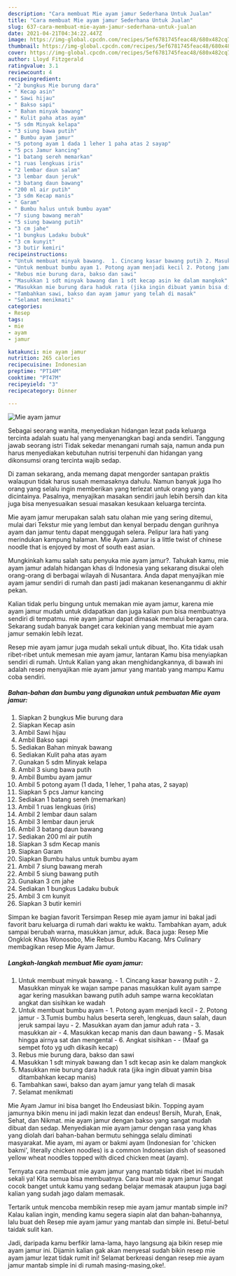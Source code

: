 ```yaml
---
description: "Cara membuat Mie ayam jamur Sederhana Untuk Jualan"
title: "Cara membuat Mie ayam jamur Sederhana Untuk Jualan"
slug: 637-cara-membuat-mie-ayam-jamur-sederhana-untuk-jualan
date: 2021-04-21T04:34:22.447Z
image: https://img-global.cpcdn.com/recipes/5ef6781745feac48/680x482cq70/mie-ayam-jamur-foto-resep-utama.jpg
thumbnail: https://img-global.cpcdn.com/recipes/5ef6781745feac48/680x482cq70/mie-ayam-jamur-foto-resep-utama.jpg
cover: https://img-global.cpcdn.com/recipes/5ef6781745feac48/680x482cq70/mie-ayam-jamur-foto-resep-utama.jpg
author: Lloyd Fitzgerald
ratingvalue: 3.1
reviewcount: 4
recipeingredient:
- "2 bungkus Mie burung dara"
- " Kecap asin"
- " Sawi hijau"
- " Bakso sapi"
- " Bahan minyak bawang"
- " Kulit paha atas ayam"
- "5 sdm Minyak kelapa"
- "3 siung bawa putih"
- " Bumbu ayam jamur"
- "5 potong ayam 1 dada 1 leher 1 paha atas 2 sayap"
- "5 pcs Jamur kancing"
- "1 batang sereh memarkan"
- "1 ruas lengkuas iris"
- "2 lembar daun salam"
- "3 lembar daun jeruk"
- "3 batang daun bawang"
- "200 ml air putih"
- "3 sdm Kecap manis"
- " Garam"
- " Bumbu halus untuk bumbu ayam"
- "7 siung bawang merah"
- "5 siung bawang putih"
- "3 cm jahe"
- "1 bungkus Ladaku bubuk"
- "3 cm kunyit"
- "3 butir kemiri"
recipeinstructions:
- "Untuk membuat minyak bawang.  1. Cincang kasar bawang putih 2. Masukkan minyak ke wajan sampe panas masukkan kulit ayam sampe agar kering masukkan bawang putih aduh sampe warna kecoklatan angkat dan sisihkan ke wadah"
- "Untuk membuat bumbu ayam 1. Potong ayam menjadi kecil 2. Potong jamur 3.Tumis bumbu halus beserta sereh, lengkuas, daun salah, daun jeruk sampai layu 2. Masukkan ayam dan jamur aduh rata 3. masukkan air 4. Masukkan kecap manis dan daun bawang 5. Masak hingga airnya sat dan mengental 6. Angkat sisihkan  (Maaf ga sempet foto yg udh dikasih kecap)"
- "Rebus mie burung dara, bakso dan sawi"
- "Masukkan 1 sdt minyak bawang dan 1 sdt kecap asin ke dalam mangkok"
- "Masukkan mie burung dara haduk rata (jika ingin dibuat yamin bisa ditambahkan kecap manis)"
- "Tambahkan sawi, bakso dan ayam jamur yang telah di masak"
- "Selamat menikmati"
categories:
- Resep
tags:
- mie
- ayam
- jamur

katakunci: mie ayam jamur 
nutrition: 265 calories
recipecuisine: Indonesian
preptime: "PT14M"
cooktime: "PT47M"
recipeyield: "3"
recipecategory: Dinner

---
```



![Mie ayam jamur](https://img-global.cpcdn.com/recipes/5ef6781745feac48/680x482cq70/mie-ayam-jamur-foto-resep-utama.jpg)

Sebagai seorang wanita, menyediakan hidangan lezat pada keluarga tercinta adalah suatu hal yang menyenangkan bagi anda sendiri. Tanggung jawab seorang istri Tidak sekedar menangani rumah saja, namun anda pun harus menyediakan kebutuhan nutrisi terpenuhi dan hidangan yang dikonsumsi orang tercinta wajib sedap.

Di zaman  sekarang, anda memang dapat mengorder santapan praktis walaupun tidak harus susah memasaknya dahulu. Namun banyak juga lho orang yang selalu ingin memberikan yang terlezat untuk orang yang dicintainya. Pasalnya, menyajikan masakan sendiri jauh lebih bersih dan kita juga bisa menyesuaikan sesuai masakan kesukaan keluarga tercinta. 

Mie ayam jamur merupakan salah satu olahan mie yang sering ditemui, mulai dari Tekstur mie yang lembut dan kenyal berpadu dengan gurihnya ayam dan jamur tentu dapat menggugah selera. Pelipur lara hati yang merindukan kampung halaman. Mie Ayam Jamur is a little twist of chinese noodle that is enjoyed by most of south east asian.

Mungkinkah kamu salah satu penyuka mie ayam jamur?. Tahukah kamu, mie ayam jamur adalah hidangan khas di Indonesia yang sekarang disukai oleh orang-orang di berbagai wilayah di Nusantara. Anda dapat menyajikan mie ayam jamur sendiri di rumah dan pasti jadi makanan kesenanganmu di akhir pekan.

Kalian tidak perlu bingung untuk memakan mie ayam jamur, karena mie ayam jamur mudah untuk didapatkan dan juga kalian pun bisa membuatnya sendiri di tempatmu. mie ayam jamur dapat dimasak memalui beragam cara. Sekarang sudah banyak banget cara kekinian yang membuat mie ayam jamur semakin lebih lezat.

Resep mie ayam jamur juga mudah sekali untuk dibuat, lho. Kita tidak usah ribet-ribet untuk memesan mie ayam jamur, lantaran Kamu bisa menyiapkan sendiri di rumah. Untuk Kalian yang akan menghidangkannya, di bawah ini adalah resep menyajikan mie ayam jamur yang mantab yang mampu Kamu coba sendiri.

<!--inarticleads1-->

##### Bahan-bahan dan bumbu yang digunakan untuk pembuatan Mie ayam jamur:

1. Siapkan 2 bungkus Mie burung dara
1. Siapkan  Kecap asin
1. Ambil  Sawi hijau
1. Ambil  Bakso sapi
1. Sediakan  Bahan minyak bawang
1. Sediakan  Kulit paha atas ayam
1. Gunakan 5 sdm Minyak kelapa
1. Ambil 3 siung bawa putih
1. Ambil  Bumbu ayam jamur
1. Ambil 5 potong ayam (1 dada, 1 leher, 1 paha atas, 2 sayap)
1. Siapkan 5 pcs Jamur kancing
1. Sediakan 1 batang sereh (memarkan)
1. Ambil 1 ruas lengkuas (iris)
1. Ambil 2 lembar daun salam
1. Ambil 3 lembar daun jeruk
1. Ambil 3 batang daun bawang
1. Sediakan 200 ml air putih
1. Siapkan 3 sdm Kecap manis
1. Siapkan  Garam
1. Siapkan  Bumbu halus untuk bumbu ayam
1. Ambil 7 siung bawang merah
1. Ambil 5 siung bawang putih
1. Gunakan 3 cm jahe
1. Sediakan 1 bungkus Ladaku bubuk
1. Ambil 3 cm kunyit
1. Siapkan 3 butir kemiri


Simpan ke bagian favorit Tersimpan Resep mie ayam jamur ini bakal jadi favorit baru keluarga di rumah dari waktu ke waktu. Tambahkan ayam, aduk sampai berubah warna, masukkan jamur, aduk. Baca juga: Resep Mie Ongklok Khas Wonosobo, Mie Rebus Bumbu Kacang. Mrs Culinary membagikan resep Mie Ayam Jamur. 

<!--inarticleads2-->

##### Langkah-langkah membuat Mie ayam jamur:

1. Untuk membuat minyak bawang.  - 1. Cincang kasar bawang putih - 2. Masukkan minyak ke wajan sampe panas masukkan kulit ayam sampe agar kering masukkan bawang putih aduh sampe warna kecoklatan angkat dan sisihkan ke wadah
1. Untuk membuat bumbu ayam - 1. Potong ayam menjadi kecil - 2. Potong jamur - 3.Tumis bumbu halus beserta sereh, lengkuas, daun salah, daun jeruk sampai layu - 2. Masukkan ayam dan jamur aduh rata - 3. masukkan air - 4. Masukkan kecap manis dan daun bawang - 5. Masak hingga airnya sat dan mengental - 6. Angkat sisihkan -  - (Maaf ga sempet foto yg udh dikasih kecap)
1. Rebus mie burung dara, bakso dan sawi
1. Masukkan 1 sdt minyak bawang dan 1 sdt kecap asin ke dalam mangkok
1. Masukkan mie burung dara haduk rata (jika ingin dibuat yamin bisa ditambahkan kecap manis)
1. Tambahkan sawi, bakso dan ayam jamur yang telah di masak
1. Selamat menikmati


Mie Ayam Jamur ini bisa banget lho Endeusiast bikin. Topping ayam jamurnya bikin menu ini jadi makin lezat dan endeus! Bersih, Murah, Enak, Sehat, dan Nikmat. mie ayam jamur dengan bakso yang sangat mudah dibuat dan sedap. Menyediakan mie ayam jamur dengan rasa yang khas yang diolah dari bahan-bahan bermutu sehingga selalu diminati masyarakat. Mie ayam, mi ayam or bakmi ayam (Indonesian for &#39;chicken bakmi&#39;, literally chicken noodles) is a common Indonesian dish of seasoned yellow wheat noodles topped with diced chicken meat (ayam). 

Ternyata cara membuat mie ayam jamur yang mantab tidak ribet ini mudah sekali ya! Kita semua bisa membuatnya. Cara buat mie ayam jamur Sangat cocok banget untuk kamu yang sedang belajar memasak ataupun juga bagi kalian yang sudah jago dalam memasak.

Tertarik untuk mencoba membikin resep mie ayam jamur mantab simple ini? Kalau kalian ingin, mending kamu segera siapin alat dan bahan-bahannya, lalu buat deh Resep mie ayam jamur yang mantab dan simple ini. Betul-betul taidak sulit kan. 

Jadi, daripada kamu berfikir lama-lama, hayo langsung aja bikin resep mie ayam jamur ini. Dijamin kalian gak akan menyesal sudah bikin resep mie ayam jamur lezat tidak rumit ini! Selamat berkreasi dengan resep mie ayam jamur mantab simple ini di rumah masing-masing,oke!.

